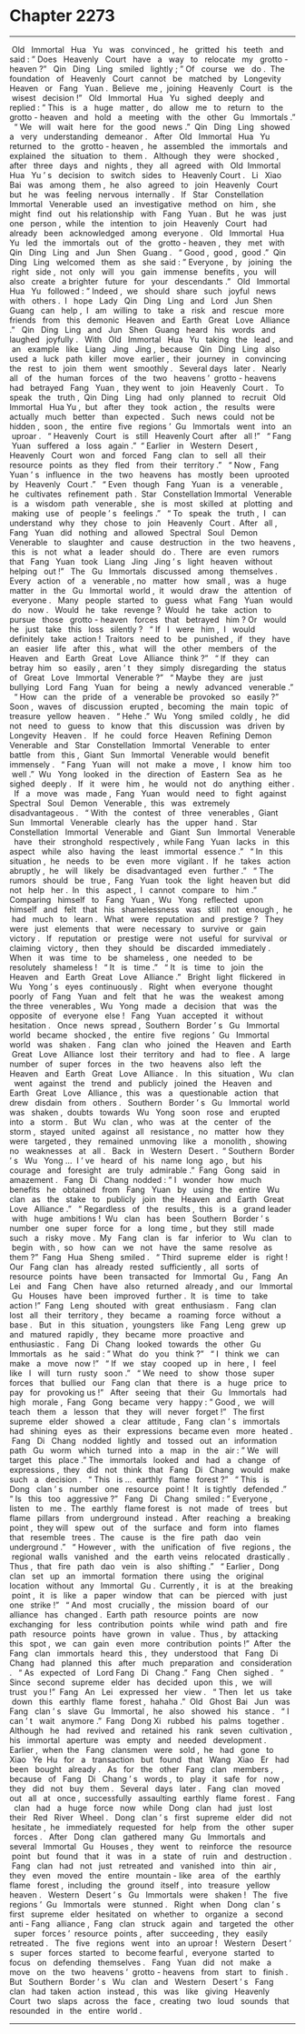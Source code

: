 
# Chapter 2273


---

‌
Old ‌ ‌ Immortal ‌ ‌ Hua ‌ ‌ Yu ‌ ‌ was ‌ ‌ convinced ,‌ ‌ he ‌ ‌ gritted ‌ ‌ his ‌ ‌ teeth ‌ ‌ and ‌ ‌ said :‌ ‌” Does ‌ ‌ Heavenly ‌ ‌ Court ‌ ‌ have ‌ ‌
a ‌ ‌ way ‌ ‌ to ‌ ‌ relocate ‌ ‌ my ‌ ‌ grotto - heaven ?”‌ ‌
‌
Qin ‌ ‌ Ding ‌ ‌ Ling ‌ ‌ smiled ‌ ‌ lightly ;‌ ‌” Of ‌ ‌ course ‌ ‌ we ‌ ‌ do .‌ ‌ The ‌ ‌ foundation ‌ ‌ of ‌ ‌ Heavenly ‌ ‌ Court ‌ ‌ cannot ‌ ‌ be ‌ ‌
matched ‌ ‌ by ‌ ‌ Longevity ‌ ‌ Heaven ‌ ‌ or ‌ ‌ Fang ‌ ‌ Yuan .‌ ‌ Believe ‌ ‌ me ,‌ ‌ joining ‌ ‌ Heavenly ‌ ‌ Court ‌ ‌ is ‌ ‌ the ‌ ‌ wisest ‌ ‌
decision !”‌ ‌
‌
Old ‌ ‌ Immortal ‌ ‌ Hua ‌ ‌ Yu ‌ ‌ sighed ‌ ‌ deeply ‌ ‌ and ‌ ‌ replied :‌ ‌” This ‌ ‌ is ‌ ‌ a ‌ ‌ huge ‌ ‌ matter ,‌ ‌ do ‌ ‌ allow ‌ ‌ me ‌ ‌ to ‌ ‌ return ‌ ‌ to ‌ ‌
the ‌ ‌ grotto - heaven ‌ ‌ and ‌ ‌ hold ‌ ‌ a ‌ ‌ meeting ‌ ‌ with ‌ ‌ the ‌ ‌ other ‌ ‌ Gu ‌ ‌ Immortals .”‌ ‌
‌
“ We ‌ ‌ will ‌ ‌ wait ‌ ‌ here ‌ ‌ for ‌ ‌ the ‌ ‌ good ‌ ‌ news .”‌ ‌ Qin ‌ ‌ Ding ‌ ‌ Ling ‌ ‌ showed ‌ ‌ a ‌ ‌ very ‌ ‌ understanding ‌ ‌ demeanor .‌ ‌
‌
After ‌ ‌ Old ‌ ‌ Immortal ‌ ‌ Hua ‌ ‌ Yu ‌ ‌ returned ‌ ‌ to ‌ ‌ the ‌ ‌ grotto - heaven ,‌ ‌ he ‌ ‌ assembled ‌ ‌ the ‌ ‌ immortals ‌ ‌ and ‌ ‌
explained ‌ ‌ the ‌ ‌ situation ‌ ‌ to ‌ ‌ them .‌ ‌
‌
Although ‌ ‌ they ‌ ‌ were ‌ ‌ shocked ,‌ ‌ after ‌ ‌ three ‌ ‌ days ‌ ‌ and ‌ ‌ nights ,‌ ‌ they ‌ ‌ all ‌ ‌ agreed ‌ ‌ with ‌ ‌ Old ‌ ‌ Immortal ‌ ‌ Hua ‌ ‌
Yu ’ s ‌ ‌ decision ‌ ‌ to ‌ ‌ switch ‌ ‌ sides ‌ ‌ to ‌ ‌ Heavenly ‌ ‌ Court .‌ ‌
‌
Li ‌ ‌ Xiao ‌ ‌ Bai ‌ ‌ was ‌ ‌ among ‌ ‌ them ,‌ ‌ he ‌ ‌ also ‌ ‌ agreed ‌ ‌ to ‌ ‌ join ‌ ‌ Heavenly ‌ ‌ Court ‌ ‌ but ‌ ‌ he ‌ ‌ was ‌ ‌ feeling ‌ ‌ nervous ‌ ‌
internally .‌ ‌
‌
If ‌ ‌ Star ‌ ‌ Constellation ‌ ‌ Immortal ‌ ‌ Venerable ‌ ‌ used ‌ ‌ an ‌ ‌ investigative ‌ ‌ method ‌ ‌ on ‌ ‌ him ,‌ ‌ she ‌ ‌ might ‌ ‌ find ‌ ‌
out ‌ ‌ his ‌ ‌ relationship ‌ ‌ with ‌ ‌ Fang ‌ ‌ Yuan .‌ ‌ But ‌ ‌ he ‌ ‌ was ‌ ‌ just ‌ ‌ one ‌ ‌ person ,‌ ‌ while ‌ ‌ the ‌ ‌ intention ‌ ‌ to ‌ ‌ join ‌ ‌
Heavenly ‌ ‌ Court ‌ ‌ had ‌ ‌ already ‌ ‌ been ‌ ‌ acknowledged ‌ ‌ among ‌ ‌ everyone .‌ ‌
‌
Old ‌ ‌ Immortal ‌ ‌ Hua ‌ ‌ Yu ‌ ‌ led ‌ ‌ the ‌ ‌ immortals ‌ ‌ out ‌ ‌ of ‌ ‌ the ‌ ‌ grotto - heaven ,‌ ‌ they ‌ ‌ met ‌ ‌ with ‌ ‌ Qin ‌ ‌ Ding ‌ ‌ Ling ‌ ‌
and ‌ ‌ Jun ‌ ‌ Shen ‌ ‌ Guang .‌ ‌
‌
“ Good ,‌ ‌ good ,‌ ‌ good .”‌ ‌ Qin ‌ ‌ Ding ‌ ‌ Ling ‌ ‌ welcomed ‌ ‌ them ‌ ‌ as ‌ ‌ she ‌ ‌ said :‌ ‌” Everyone ,‌ ‌ by ‌ ‌ joining ‌ ‌ the ‌ ‌ right ‌ ‌
side ,‌ ‌ not ‌ ‌ only ‌ ‌ will ‌ ‌ you ‌ ‌ gain ‌ ‌ immense ‌ ‌ benefits ,‌ ‌ you ‌ ‌ will ‌ ‌ also ‌ ‌ create ‌ ‌ a ‌ ‌ brighter ‌ ‌ future ‌ ‌ for ‌ ‌ your ‌ ‌
descendants .”‌ ‌
‌
Old ‌ ‌ Immortal ‌ ‌ Hua ‌ ‌ Yu ‌ ‌ followed :‌ ‌” Indeed ,‌ ‌ we ‌ ‌ should ‌ ‌ share ‌ ‌ such ‌ ‌ joyful ‌ ‌ news ‌ ‌ with ‌ ‌ others .‌ ‌ I ‌ ‌ hope ‌ ‌
Lady ‌ ‌ Qin ‌ ‌ Ding ‌ ‌ Ling ‌ ‌ and ‌ ‌ Lord ‌ ‌ Jun ‌ ‌ Shen ‌ ‌ Guang ‌ ‌ can ‌ ‌ help ,‌ ‌ I ‌ ‌ am ‌ ‌ willing ‌ ‌ to ‌ ‌ take ‌ ‌ a ‌ ‌ risk ‌ ‌ and ‌ ‌ rescue ‌ ‌
more ‌ ‌ friends ‌ ‌ from ‌ ‌ this ‌ ‌ demonic ‌ ‌ Heaven ‌ ‌ and ‌ ‌ Earth ‌ ‌ Great ‌ ‌ Love ‌ ‌ Alliance .”‌ ‌
‌
Qin ‌ ‌ Ding ‌ ‌ Ling ‌ ‌ and ‌ ‌ Jun ‌ ‌ Shen ‌ ‌ Guang ‌ ‌ heard ‌ ‌ his ‌ ‌ words ‌ ‌ and ‌ ‌ laughed ‌ ‌ joyfully .‌ ‌
‌
With ‌ ‌ Old ‌ ‌ Immortal ‌ ‌ Hua ‌ ‌ Yu ‌ ‌ taking ‌ ‌ the ‌ ‌ lead ,‌ ‌ and ‌ ‌ an ‌ ‌ example ‌ ‌ like ‌ ‌ Liang ‌ ‌ Jing ‌ ‌ Jing ,‌ ‌ because ‌ ‌ Qin ‌ ‌
Ding ‌ ‌ Ling ‌ ‌ also ‌ ‌ used ‌ ‌ a ‌ ‌ luck ‌ ‌ path ‌ ‌ killer ‌ ‌ move ‌ ‌ earlier ,‌ ‌ their ‌ ‌ journey ‌ ‌ in ‌ ‌ convincing ‌ ‌ the ‌ ‌ rest ‌ ‌ to ‌ ‌ join ‌ ‌
them ‌ ‌ went ‌ ‌ smoothly .‌ ‌
‌
Several ‌ ‌ days ‌ ‌ later .‌ ‌
‌
Nearly ‌ ‌ all ‌ ‌ of ‌ ‌ the ‌ ‌ human ‌ ‌ forces ‌ ‌ of ‌ ‌ the ‌ ‌ two ‌ ‌ heavens ’‌ ‌ grotto - heavens ‌ ‌ had ‌ ‌ betrayed ‌ ‌ Fang ‌ ‌ Yuan ,‌ ‌
they ‌ ‌ went ‌ ‌ to ‌ ‌ join ‌ ‌ Heavenly ‌ ‌ Court .‌ ‌
‌
To ‌ ‌ speak ‌ ‌ the ‌ ‌ truth ,‌ ‌ Qin ‌ ‌ Ding ‌ ‌ Ling ‌ ‌ had ‌ ‌ only ‌ ‌ planned ‌ ‌ to ‌ ‌ recruit ‌ ‌ Old ‌ ‌ Immortal ‌ ‌ Hua ‌ ‌ Yu ,‌ ‌ but ‌ ‌ after ‌ ‌
they ‌ ‌ took ‌ ‌ action ,‌ ‌ the ‌ ‌ results ‌ ‌ were ‌ ‌ actually ‌ ‌ much ‌ ‌ better ‌ ‌ than ‌ ‌ expected .‌ ‌
‌
Such ‌ ‌ news ‌ ‌ could ‌ ‌ not ‌ ‌ be ‌ ‌ hidden ,‌ ‌ soon ,‌ ‌ the ‌ ‌ entire ‌ ‌ five ‌ ‌ regions ’‌ ‌ Gu ‌ ‌ Immortals ‌ ‌ went ‌ ‌ into ‌ ‌ an ‌ ‌ uproar .‌ ‌
‌
“ Heavenly ‌ ‌ Court ‌ ‌ is ‌ ‌ still ‌ ‌ Heavenly ‌ ‌ Court ‌ ‌ after ‌ ‌ all !”‌ ‌
‌
“ Fang ‌ ‌ Yuan ‌ ‌ suffered ‌ ‌ a ‌ ‌ loss ‌ ‌ again .”‌ ‌
‌
“ Earlier ‌ ‌ in ‌ ‌ Western ‌ ‌ Desert ,‌ ‌ Heavenly ‌ ‌ Court ‌ ‌ won ‌ ‌ and ‌ ‌ forced ‌ ‌ Fang ‌ ‌ clan ‌ ‌ to ‌ ‌ sell ‌ ‌ all ‌ ‌ their ‌ ‌ resource ‌ ‌
points ‌ ‌ as ‌ ‌ they ‌ ‌ fled ‌ ‌ from ‌ ‌ their ‌ ‌ territory .”‌ ‌
‌
“ Now ,‌ ‌ Fang ‌ ‌ Yuan ’ s ‌ ‌ influence ‌ ‌ in ‌ ‌ the ‌ ‌ two ‌ ‌ heavens ‌ ‌ has ‌ ‌ mostly ‌ ‌ been ‌ ‌ uprooted ‌ ‌ by ‌ ‌ Heavenly ‌ ‌ Court .”‌ ‌
‌
“ Even ‌ ‌ though ‌ ‌ Fang ‌ ‌ Yuan ‌ ‌ is ‌ ‌ a ‌ ‌ venerable ,‌ ‌ he ‌ ‌ cultivates ‌ ‌ refinement ‌ ‌ path .‌ ‌ Star ‌ ‌ Constellation ‌ ‌
Immortal ‌ ‌ Venerable ‌ ‌ is ‌ ‌ a ‌ ‌ wisdom ‌ ‌ path ‌ ‌ venerable ,‌ ‌ she ‌ ‌ is ‌ ‌ most ‌ ‌ skilled ‌ ‌ at ‌ ‌ plotting ‌ ‌ and ‌ ‌ making ‌ ‌ use ‌ ‌
of ‌ ‌ people ’ s ‌ ‌ feelings .”‌ ‌
‌
“ To ‌ ‌ speak ‌ ‌ the ‌ ‌ truth ,‌ ‌ I ‌ ‌ can ‌ ‌ understand ‌ ‌ why ‌ ‌ they ‌ ‌ chose ‌ ‌ to ‌ ‌ join ‌ ‌ Heavenly ‌ ‌ Court .‌ ‌ After ‌ ‌ all ,‌ ‌ Fang ‌ ‌
Yuan ‌ ‌ did ‌ ‌ nothing ‌ ‌ and ‌ ‌ allowed ‌ ‌ Spectral ‌ ‌ Soul ‌ ‌ Demon ‌ ‌ Venerable ‌ ‌ to ‌ ‌ slaughter ‌ ‌ and ‌ ‌ cause ‌ ‌
destruction ‌ ‌ in ‌ ‌ the ‌ ‌ two ‌ ‌ heavens ,‌ ‌ this ‌ ‌ is ‌ ‌ not ‌ ‌ what ‌ ‌ a ‌ ‌ leader ‌ ‌ should ‌ ‌ do .‌ ‌ There ‌ ‌ are ‌ ‌ even ‌ ‌ rumors ‌ ‌ that ‌ ‌
Fang ‌ ‌ Yuan ‌ ‌ took ‌ ‌ Liang ‌ ‌ Jing ‌ ‌ Jing ’ s ‌ ‌ light ‌ ‌ heaven ‌ ‌ without ‌ ‌ helping ‌ ‌ out !”‌ ‌
‌
The ‌ ‌ Gu ‌ ‌ Immortals ‌ ‌ discussed ‌ ‌ among ‌ ‌ themselves .‌ ‌
‌
Every ‌ ‌ action ‌ ‌ of ‌ ‌ a ‌ ‌ venerable ,‌ ‌ no ‌ ‌ matter ‌ ‌ how ‌ ‌ small ,‌ ‌ was ‌ ‌ a ‌ ‌ huge ‌ ‌ matter ‌ ‌ in ‌ ‌ the ‌ ‌ Gu ‌ ‌ Immortal ‌ ‌ world ,‌ ‌
it ‌ ‌ would ‌ ‌ draw ‌ ‌ the ‌ ‌ attention ‌ ‌ of ‌ ‌ everyone .‌ ‌
‌
Many ‌ ‌ people ‌ ‌ started ‌ ‌ to ‌ ‌ guess ‌ ‌ what ‌ ‌ Fang ‌ ‌ Yuan ‌ ‌ would ‌ ‌ do ‌ ‌ now .‌ ‌
‌
Would ‌ ‌ he ‌ ‌ take ‌ ‌ revenge ?‌ ‌ Would ‌ ‌ he ‌ ‌ take ‌ ‌ action ‌ ‌ to ‌ ‌ pursue ‌ ‌ those ‌ ‌ grotto - heaven ‌ ‌ forces ‌ ‌ that ‌ ‌
betrayed ‌ ‌ him ?‌ ‌
‌
Or ‌ ‌ would ‌ ‌ he ‌ ‌ just ‌ ‌ take ‌ ‌ this ‌ ‌ loss ‌ ‌ silently ?‌ ‌
‌
“ If ‌ ‌ I ‌ ‌ were ‌ ‌ him ,‌ ‌ I ‌ ‌ would ‌ ‌ definitely ‌ ‌ take ‌ ‌ action !‌ ‌ Traitors ‌ ‌ need ‌ ‌ to ‌ ‌ be ‌ ‌ punished ,‌ ‌ if ‌ ‌ they ‌ ‌ have ‌ ‌ an ‌ ‌ easier ‌ ‌
life ‌ ‌ after ‌ ‌ this ,‌ ‌ what ‌ ‌ will ‌ ‌ the ‌ ‌ other ‌ ‌ members ‌ ‌ of ‌ ‌ the ‌ ‌ Heaven ‌ ‌ and ‌ ‌ Earth ‌ ‌ Great ‌ ‌ Love ‌ ‌ Alliance ‌ ‌ think ?”‌ ‌
‌
“ If ‌ ‌ they ‌ ‌ can ‌ ‌ betray ‌ ‌ him ‌ ‌ so ‌ ‌ easily ,‌ ‌ aren ’ t ‌ ‌ they ‌ ‌ simply ‌ ‌ disregarding ‌ ‌ the ‌ ‌ status ‌ ‌ of ‌ ‌ Great ‌ ‌ Love ‌ ‌
Immortal ‌ ‌ Venerable ?”‌ ‌
‌
“ Maybe ‌ ‌ they ‌ ‌ are ‌ ‌ just ‌ ‌ bullying ‌ ‌ Lord ‌ ‌ Fang ‌ ‌ Yuan ‌ ‌ for ‌ ‌ being ‌ ‌ a ‌ ‌ newly ‌ ‌ advanced ‌ ‌ venerable .”‌ ‌
‌
“ How ‌ ‌ can ‌ ‌ the ‌ ‌ pride ‌ ‌ of ‌ ‌ a ‌ ‌ venerable ‌ ‌ be ‌ ‌ provoked ‌ ‌ so ‌ ‌ easily ?”‌ ‌
‌
Soon ,‌ ‌ waves ‌ ‌ of ‌ ‌ discussion ‌ ‌ erupted ,‌ ‌ becoming ‌ ‌ the ‌ ‌ main ‌ ‌ topic ‌ ‌ of ‌ ‌ treasure ‌ ‌ yellow ‌ ‌ heaven .‌ ‌
‌
“ Hehe .”‌ ‌ Wu ‌ ‌ Yong ‌ ‌ smiled ‌ ‌ coldly ,‌ ‌ he ‌ ‌ did ‌ ‌ not ‌ ‌ need ‌ ‌ to ‌ ‌ guess ‌ ‌ to ‌ ‌ know ‌ ‌ that ‌ ‌ this ‌ ‌ discussion ‌ ‌ was ‌ ‌
driven ‌ ‌ by ‌ ‌ Longevity ‌ ‌ Heaven .‌ ‌
‌
If ‌ ‌ he ‌ ‌ could ‌ ‌ force ‌ ‌ Heaven ‌ ‌ Refining ‌ ‌ Demon ‌ ‌ Venerable ‌ ‌ and ‌ ‌ Star ‌ ‌ Constellation ‌ ‌ Immortal ‌ ‌ Venerable ‌ ‌
to ‌ ‌ enter ‌ ‌ battle ‌ ‌ from ‌ ‌ this ,‌ ‌ Giant ‌ ‌ Sun ‌ ‌ Immortal ‌ ‌ Venerable ‌ ‌ would ‌ ‌ benefit ‌ ‌ immensely .‌ ‌
‌
“ Fang ‌ ‌ Yuan ‌ ‌ will ‌ ‌ not ‌ ‌ make ‌ ‌ a ‌ ‌ move ,‌ ‌ I ‌ ‌ know ‌ ‌ him ‌ ‌ too ‌ ‌ well .”‌ ‌ Wu ‌ ‌ Yong ‌ ‌ looked ‌ ‌ in ‌ ‌ the ‌ ‌ direction ‌ ‌ of ‌ ‌
Eastern ‌ ‌ Sea ‌ ‌ as ‌ ‌ he ‌ ‌ sighed ‌ ‌ deeply .‌ ‌
‌
If ‌ ‌ it ‌ ‌ were ‌ ‌ him ,‌ ‌ he ‌ ‌ would ‌ ‌ not ‌ ‌ do ‌ ‌ anything ‌ ‌ either .‌ ‌
‌
If ‌ ‌ a ‌ ‌ move ‌ ‌ was ‌ ‌ made ,‌ ‌ Fang ‌ ‌ Yuan ‌ ‌ would ‌ ‌ need ‌ ‌ to ‌ ‌ fight ‌ ‌ against ‌ ‌ Spectral ‌ ‌ Soul ‌ ‌ Demon ‌ ‌ Venerable ,‌ ‌
this ‌ ‌ was ‌ ‌ extremely ‌ ‌ disadvantageous .‌ ‌
‌
“ With ‌ ‌ the ‌ ‌ contest ‌ ‌ of ‌ ‌ three ‌ ‌ venerables ,‌ ‌ Giant ‌ ‌ Sun ‌ ‌ Immortal ‌ ‌ Venerable ‌ ‌ clearly ‌ ‌ has ‌ ‌ the ‌ ‌ upper ‌ ‌
hand .‌ ‌ Star ‌ ‌ Constellation ‌ ‌ Immortal ‌ ‌ Venerable ‌ ‌ and ‌ ‌ Giant ‌ ‌ Sun ‌ ‌ Immortal ‌ ‌ Venerable ‌ ‌ have ‌ ‌ their ‌ ‌
stronghold ‌ ‌ respectively ,‌ ‌ while ‌ ‌ Fang ‌ ‌ Yuan ‌ ‌ lacks ‌ ‌ in ‌ ‌ this ‌ ‌ aspect ‌ ‌ while ‌ ‌ also ‌ ‌ having ‌ ‌ the ‌ ‌ least ‌ ‌
immortal ‌ ‌ essence .”‌ ‌
‌
“ In ‌ ‌ this ‌ ‌ situation ,‌ ‌ he ‌ ‌ needs ‌ ‌ to ‌ ‌ be ‌ ‌ even ‌ ‌ more ‌ ‌ vigilant .‌ ‌ If ‌ ‌ he ‌ ‌ takes ‌ ‌ action ‌ ‌ abruptly ,‌ ‌ he ‌ ‌ will ‌ ‌ likely ‌ ‌ be ‌ ‌
disadvantaged ‌ ‌ even ‌ ‌ further .”‌ ‌
‌
“ The ‌ ‌ rumors ‌ ‌ should ‌ ‌ be ‌ ‌ true ,‌ ‌ Fang ‌ ‌ Yuan ‌ ‌ took ‌ ‌ the ‌ ‌ light ‌ ‌ heaven ‌ ‌ but ‌ ‌ did ‌ ‌ not ‌ ‌ help ‌ ‌ her .‌ ‌ In ‌ ‌ this ‌ ‌ aspect ,‌ ‌
I ‌ ‌ cannot ‌ ‌ compare ‌ ‌ to ‌ ‌ him .”‌ ‌
‌
Comparing ‌ ‌ himself ‌ ‌ to ‌ ‌ Fang ‌ ‌ Yuan ,‌ ‌ Wu ‌ ‌ Yong ‌ ‌ reflected ‌ ‌ upon ‌ ‌ himself ‌ ‌ and ‌ ‌ felt ‌ ‌ that ‌ ‌ his ‌ ‌
shamelessness ‌ ‌ was ‌ ‌ still ‌ ‌ not ‌ ‌ enough ,‌ ‌ he ‌ ‌ had ‌ ‌ much ‌ ‌ to ‌ ‌ learn .‌ ‌
‌
What ‌ ‌ were ‌ ‌ reputation ‌ ‌ and ‌ ‌ prestige ?‌ ‌
‌
They ‌ ‌ were ‌ ‌ just ‌ ‌ elements ‌ ‌ that ‌ ‌ were ‌ ‌ necessary ‌ ‌ to ‌ ‌ survive ‌ ‌ or ‌ ‌ gain ‌ ‌ victory .‌ ‌
‌
If ‌ ‌ reputation ‌ ‌ or ‌ ‌ prestige ‌ ‌ were ‌ ‌ not ‌ ‌ useful ‌ ‌ for ‌ ‌ survival ‌ ‌ or ‌ ‌ claiming ‌ ‌ victory ,‌ ‌ then ‌ ‌ they ‌ ‌ should ‌ ‌ be ‌ ‌
discarded ‌ ‌ immediately .‌ ‌
‌
When ‌ ‌ it ‌ ‌ was ‌ ‌ time ‌ ‌ to ‌ ‌ be ‌ ‌ shameless ,‌ ‌ one ‌ ‌ needed ‌ ‌ to ‌ ‌ be ‌ ‌ resolutely ‌ ‌ shameless !‌ ‌
‌
“ It ‌ ‌ is ‌ ‌ time .”‌ ‌
‌
“ It ‌ ‌ is ‌ ‌ time ‌ ‌ to ‌ ‌ join ‌ ‌ the ‌ ‌ Heaven ‌ ‌ and ‌ ‌ Earth ‌ ‌ Great ‌ ‌ Love ‌ ‌ Alliance .”‌ ‌
‌
Bright ‌ ‌ light ‌ ‌ flickered ‌ ‌ in ‌ ‌ Wu ‌ ‌ Yong ’ s ‌ ‌ eyes ‌ ‌ continuously .‌ ‌
‌
Right ‌ ‌ when ‌ ‌ everyone ‌ ‌ thought ‌ ‌ poorly ‌ ‌ of ‌ ‌ Fang ‌ ‌ Yuan ‌ ‌ and ‌ ‌ felt ‌ ‌ that ‌ ‌ he ‌ ‌ was ‌ ‌ the ‌ ‌ weakest ‌ ‌ among ‌ ‌ the ‌ ‌
three ‌ ‌ venerables ,‌ ‌ Wu ‌ ‌ Yong ‌ ‌ made ‌ ‌ a ‌ ‌ decision ‌ ‌ that ‌ ‌ was ‌ ‌ the ‌ ‌ opposite ‌ ‌ of ‌ ‌ everyone ‌ ‌ else !‌ ‌
‌
Fang ‌ ‌ Yuan ‌ ‌ accepted ‌ ‌ it ‌ ‌ without ‌ ‌ hesitation .‌ ‌
‌
Once ‌ ‌ news ‌ ‌ spread ,‌ ‌ Southern ‌ ‌ Border ’ s ‌ ‌ Gu ‌ ‌ Immortal ‌ ‌ world ‌ ‌ became ‌ ‌ shocked ,‌ ‌ the ‌ ‌ entire ‌ ‌ five ‌ ‌
regions ’‌ ‌ Gu ‌ ‌ Immortal ‌ ‌ world ‌ ‌ was ‌ ‌ shaken .‌ ‌
‌
Fang ‌ ‌ clan ‌ ‌ who ‌ ‌ joined ‌ ‌ the ‌ ‌ Heaven ‌ ‌ and ‌ ‌ Earth ‌ ‌ Great ‌ ‌ Love ‌ ‌ Alliance ‌ ‌ lost ‌ ‌ their ‌ ‌ territory ‌ ‌ and ‌ ‌ had ‌ ‌ to ‌ ‌
flee .‌ ‌ A ‌ ‌ large ‌ ‌ number ‌ ‌ of ‌ ‌ super ‌ ‌ forces ‌ ‌ in ‌ ‌ the ‌ ‌ two ‌ ‌ heavens ‌ ‌ also ‌ ‌ left ‌ ‌ the ‌ ‌ Heaven ‌ ‌ and ‌ ‌ Earth ‌ ‌ Great ‌ ‌
Love ‌ ‌ Alliance .‌ ‌
‌
In ‌ ‌ this ‌ ‌ situation ,‌ ‌ Wu ‌ ‌ clan ‌ ‌ went ‌ ‌ against ‌ ‌ the ‌ ‌ trend ‌ ‌ and ‌ ‌ publicly ‌ ‌ joined ‌ ‌ the ‌ ‌ Heaven ‌ ‌ and ‌ ‌ Earth ‌ ‌ Great ‌ ‌
Love ‌ ‌ Alliance ,‌ ‌ this ‌ ‌ was ‌ ‌ a ‌ ‌ questionable ‌ ‌ action ‌ ‌ that ‌ ‌ drew ‌ ‌ disdain ‌ ‌ from ‌ ‌ others .‌ ‌
‌
Southern ‌ ‌ Border ’ s ‌ ‌ Gu ‌ ‌ Immortal ‌ ‌ world ‌ ‌ was ‌ ‌ shaken ,‌ ‌ doubts ‌ ‌ towards ‌ ‌ Wu ‌ ‌ Yong ‌ ‌ soon ‌ ‌ rose ‌ ‌ and ‌ ‌
erupted ‌ ‌ into ‌ ‌ a ‌ ‌ storm .‌ ‌
‌
But ‌ ‌ Wu ‌ ‌ clan ,‌ ‌ who ‌ ‌ was ‌ ‌ at ‌ ‌ the ‌ ‌ center ‌ ‌ of ‌ ‌ the ‌ ‌ storm ,‌ ‌ stayed ‌ ‌ united ‌ ‌ against ‌ ‌ all ‌ ‌ resistance ,‌ ‌ no ‌ ‌ matter ‌ ‌
how ‌ ‌ they ‌ ‌ were ‌ ‌ targeted ,‌ ‌ they ‌ ‌ remained ‌ ‌ unmoving ‌ ‌ like ‌ ‌ a ‌ ‌ monolith ,‌ ‌ showing ‌ ‌ no ‌ ‌ weaknesses ‌ ‌ at ‌ ‌
all .‌ ‌
‌
Back ‌ ‌ in ‌ ‌ Western ‌ ‌ Desert .‌ ‌
‌
“ Southern ‌ ‌ Border ’ s ‌ ‌ Wu ‌ ‌ Yong …‌ ‌ I ’ ve ‌ ‌ heard ‌ ‌ of ‌ ‌ his ‌ ‌ name ‌ ‌ long ‌ ‌ ago ,‌ ‌ but ‌ ‌ his ‌ ‌ courage ‌ ‌ and ‌ ‌ foresight ‌ ‌
are ‌ ‌ truly ‌ ‌ admirable .”‌ ‌ Fang ‌ ‌ Gong ‌ ‌ said ‌ ‌ in ‌ ‌ amazement .‌ ‌
‌
Fang ‌ ‌ Di ‌ ‌ Chang ‌ ‌ nodded :‌ ‌” I ‌ ‌ wonder ‌ ‌ how ‌ ‌ much ‌ ‌ benefits ‌ ‌ he ‌ ‌ obtained ‌ ‌ from ‌ ‌ Fang ‌ ‌ Yuan ‌ ‌ by ‌ ‌ using ‌ ‌ the ‌ ‌
entire ‌ ‌ Wu ‌ ‌ clan ‌ ‌ as ‌ ‌ the ‌ ‌ stake ‌ ‌ to ‌ ‌ publicly ‌ ‌ join ‌ ‌ the ‌ ‌ Heaven ‌ ‌ and ‌ ‌ Earth ‌ ‌ Great ‌ ‌ Love ‌ ‌ Alliance .”‌ ‌
‌
“ Regardless ‌ ‌ of ‌ ‌ the ‌ ‌ results ,‌ ‌ this ‌ ‌ is ‌ ‌ a ‌ ‌ grand ‌ ‌ leader ‌ ‌ with ‌ ‌ huge ‌ ‌ ambitions !‌ ‌ Wu ‌ ‌ clan ‌ ‌ has ‌ ‌ been ‌ ‌
Southern ‌ ‌ Border ’ s ‌ ‌ number ‌ ‌ one ‌ ‌ super ‌ ‌ force ‌ ‌ for ‌ ‌ a ‌ ‌ long ‌ ‌ time ,‌ ‌ but ‌ ‌ they ‌ ‌ still ‌ ‌ made ‌ ‌ such ‌ ‌ a ‌ ‌ risky ‌ ‌
move .‌ ‌ My ‌ ‌ Fang ‌ ‌ clan ‌ ‌ is ‌ ‌ far ‌ ‌ inferior ‌ ‌ to ‌ ‌ Wu ‌ ‌ clan ‌ ‌ to ‌ ‌ begin ‌ ‌ with ,‌ ‌ so ‌ ‌ how ‌ ‌ can ‌ ‌ we ‌ ‌ not ‌ ‌ have ‌ ‌ the ‌ ‌ same ‌ ‌
resolve ‌ ‌ as ‌ ‌ them ?”‌ ‌ Fang ‌ ‌ Hua ‌ ‌ Sheng ‌ ‌ smiled .‌ ‌
‌
“ Third ‌ ‌ supreme ‌ ‌ elder ‌ ‌ is ‌ ‌ right !‌ ‌ Our ‌ ‌ Fang ‌ ‌ clan ‌ ‌ has ‌ ‌ already ‌ ‌ rested ‌ ‌ sufficiently ,‌ ‌ all ‌ ‌ sorts ‌ ‌ of ‌ ‌ resource ‌ ‌
points ‌ ‌ have ‌ ‌ been ‌ ‌ transacted ‌ ‌ for ‌ ‌ Immortal ‌ ‌ Gu ,‌ ‌ Fang ‌ ‌ An ‌ ‌ Lei ‌ ‌ and ‌ ‌ Fang ‌ ‌ Chen ‌ ‌ have ‌ ‌ also ‌ ‌ returned ‌ ‌
already ,‌ ‌ and ‌ ‌ our ‌ ‌ Immortal ‌ ‌ Gu ‌ ‌ Houses ‌ ‌ have ‌ ‌ been ‌ ‌ improved ‌ ‌ further .‌ ‌ It ‌ ‌ is ‌ ‌ time ‌ ‌ to ‌ ‌ take ‌ ‌ action !”‌ ‌
Fang ‌ ‌ Leng ‌ ‌ shouted ‌ ‌ with ‌ ‌ great ‌ ‌ enthusiasm .‌ ‌
‌
Fang ‌ ‌ clan ‌ ‌ lost ‌ ‌ all ‌ ‌ their ‌ ‌ territory ,‌ ‌ they ‌ ‌ became ‌ ‌ a ‌ ‌ roaming ‌ ‌ force ‌ ‌ without ‌ ‌ a ‌ ‌ base .‌ ‌
‌
But ‌ ‌ in ‌ ‌ this ‌ ‌ situation ,‌ ‌ youngsters ‌ ‌ like ‌ ‌ Fang ‌ ‌ Leng ‌ ‌ grew ‌ ‌ up ‌ ‌ and ‌ ‌ matured ‌ ‌ rapidly ,‌ ‌ they ‌ ‌ became ‌ ‌ more ‌ ‌
proactive ‌ ‌ and ‌ ‌ enthusiastic .‌ ‌
‌
Fang ‌ ‌ Di ‌ ‌ Chang ‌ ‌ looked ‌ ‌ towards ‌ ‌ the ‌ ‌ other ‌ ‌ Gu ‌ ‌ Immortals ‌ ‌ as ‌ ‌ he ‌ ‌ said :‌ ‌” What ‌ ‌ do ‌ ‌ you ‌ ‌ think ?”‌ ‌
‌
“ I ‌ ‌ think ‌ ‌ we ‌ ‌ can ‌ ‌ make ‌ ‌ a ‌ ‌ move ‌ ‌ now !”‌ ‌
‌
“ If ‌ ‌ we ‌ ‌ stay ‌ ‌ cooped ‌ ‌ up ‌ ‌ in ‌ ‌ here ,‌ ‌ I ‌ ‌ feel ‌ ‌ like ‌ ‌ I ‌ ‌ will ‌ ‌ turn ‌ ‌ rusty ‌ ‌ soon .”‌ ‌
‌
“ We ‌ ‌ need ‌ ‌ to ‌ ‌ show ‌ ‌ those ‌ ‌ super ‌ ‌ forces ‌ ‌ that ‌ ‌ bullied ‌ ‌ our ‌ ‌ Fang ‌ ‌ clan ‌ ‌ that ‌ ‌ there ‌ ‌ is ‌ ‌ a ‌ ‌ huge ‌ ‌ price ‌ ‌ to ‌ ‌ pay ‌ ‌
for ‌ ‌ provoking ‌ ‌ us !”‌ ‌
‌
After ‌ ‌ seeing ‌ ‌ that ‌ ‌ their ‌ ‌ Gu ‌ ‌ Immortals ‌ ‌ had ‌ ‌ high ‌ ‌ morale ,‌ ‌ Fang ‌ ‌ Gong ‌ ‌ became ‌ ‌ very ‌ ‌ happy :‌ ‌” Good ,‌ ‌
we ‌ ‌ will ‌ ‌ teach ‌ ‌ them ‌ ‌ a ‌ ‌ lesson ‌ ‌ that ‌ ‌ they ‌ ‌ will ‌ ‌ never ‌ ‌ forget !”‌ ‌
‌
The ‌ ‌ first ‌ ‌ supreme ‌ ‌ elder ‌ ‌ showed ‌ ‌ a ‌ ‌ clear ‌ ‌ attitude ,‌ ‌ Fang ‌ ‌ clan ’ s ‌ ‌ immortals ‌ ‌ had ‌ ‌ shining ‌ ‌ eyes ‌ ‌ as ‌ ‌ their ‌ ‌
expressions ‌ ‌ became ‌ ‌ even ‌ ‌ more ‌ ‌ heated .‌ ‌
‌
Fang ‌ ‌ Di ‌ ‌ Chang ‌ ‌ nodded ‌ ‌ lightly ‌ ‌ and ‌ ‌ tossed ‌ ‌ out ‌ ‌ an ‌ ‌ information ‌ ‌ path ‌ ‌ Gu ‌ ‌ worm ‌ ‌ which ‌ ‌ turned ‌ ‌ into ‌ ‌ a ‌ ‌
map ‌ ‌ in ‌ ‌ the ‌ ‌ air :‌ ‌” We ‌ ‌ will ‌ ‌ target ‌ ‌ this ‌ ‌ place .”‌ ‌
‌
The ‌ ‌ immortals ‌ ‌ looked ‌ ‌ and ‌ ‌ had ‌ ‌ a ‌ ‌ change ‌ ‌ of ‌ ‌ expressions ,‌ ‌ they ‌ ‌ did ‌ ‌ not ‌ ‌ think ‌ ‌ that ‌ ‌ Fang ‌ ‌ Di ‌ ‌ Chang ‌ ‌
would ‌ ‌ make ‌ ‌ such ‌ ‌ a ‌ ‌ decision .‌ ‌
‌
“ This ‌ ‌ is …‌ ‌ earthly ‌ ‌ flame ‌ ‌ forest ?”‌ ‌
‌
“ This ‌ ‌ is ‌ ‌ Dong ‌ ‌ clan ’ s ‌ ‌ number ‌ ‌ one ‌ ‌ resource ‌ ‌ point !‌ ‌ It ‌ ‌ is ‌ ‌ tightly ‌ ‌ defended .”‌ ‌
‌
“ Is ‌ ‌ this ‌ ‌ too ‌ ‌ aggressive ?”‌ ‌
‌
Fang ‌ ‌ Di ‌ ‌ Chang ‌ ‌ smiled :‌ ‌” Everyone ,‌ ‌ listen ‌ ‌ to ‌ ‌ me .‌ ‌ The ‌ ‌ earthly ‌ ‌ flame ‌ ‌ forest ‌ ‌ is ‌ ‌ not ‌ ‌ made ‌ ‌ of ‌ ‌ trees ‌ ‌ but ‌ ‌
flame ‌ ‌ pillars ‌ ‌ from ‌ ‌ underground ‌ ‌ instead .‌ ‌ After ‌ ‌ reaching ‌ ‌ a ‌ ‌ breaking ‌ ‌ point ,‌ ‌ they ‌ ‌ will ‌ ‌ spew ‌ ‌ out ‌ ‌ of ‌ ‌ the ‌ ‌
surface ‌ ‌ and ‌ ‌ form ‌ ‌ into ‌ ‌ flames ‌ ‌ that ‌ ‌ resemble ‌ ‌ trees .‌ ‌ The ‌ ‌ cause ‌ ‌ is ‌ ‌ the ‌ ‌ fire ‌ ‌ path ‌ ‌ dao ‌ ‌ vein ‌ ‌
underground .”‌ ‌
‌
“ However ,‌ ‌ with ‌ ‌ the ‌ ‌ unification ‌ ‌ of ‌ ‌ five ‌ ‌ regions ,‌ ‌ the ‌ ‌ regional ‌ ‌ walls ‌ ‌ vanished ‌ ‌ and ‌ ‌ the ‌ ‌ earth ‌ ‌ veins ‌ ‌
relocated ‌ ‌ drastically .‌ ‌ Thus ,‌ ‌ that ‌ ‌ fire ‌ ‌ path ‌ ‌ dao ‌ ‌ vein ‌ ‌ is ‌ ‌ also ‌ ‌ shifting .”‌ ‌
‌
“ Earlier ,‌ ‌ Dong ‌ ‌ clan ‌ ‌ set ‌ ‌ up ‌ ‌ an ‌ ‌ immortal ‌ ‌ formation ‌ ‌ there ‌ ‌ using ‌ ‌ the ‌ ‌ original ‌ ‌ location ‌ ‌ without ‌ ‌ any ‌ ‌
Immortal ‌ ‌ Gu .‌ ‌ Currently ,‌ ‌ it ‌ ‌ is ‌ ‌ at ‌ ‌ the ‌ ‌ breaking ‌ ‌ point ,‌ ‌ it ‌ ‌ is ‌ ‌ like ‌ ‌ a ‌ ‌ paper ‌ ‌ window ‌ ‌ that ‌ ‌ can ‌ ‌ be ‌ ‌ pierced ‌ ‌
with ‌ ‌ just ‌ ‌ one ‌ ‌ strike !”‌ ‌
‌
“ And ‌ ‌ most ‌ ‌ crucially ,‌ ‌ the ‌ ‌ mission ‌ ‌ board ‌ ‌ of ‌ ‌ our ‌ ‌ alliance ‌ ‌ has ‌ ‌ changed .‌ ‌ Earth ‌ ‌ path ‌ ‌ resource ‌ ‌ points ‌ ‌
are ‌ ‌ now ‌ ‌ exchanging ‌ ‌ for ‌ ‌ less ‌ ‌ contribution ‌ ‌ points ‌ ‌ while ‌ ‌ wind ‌ ‌ path ‌ ‌ and ‌ ‌ fire ‌ ‌ path ‌ ‌ resource ‌ ‌ points ‌ ‌
have ‌ ‌ grown ‌ ‌ in ‌ ‌ value .‌ ‌ Thus ,‌ ‌ by ‌ ‌ attacking ‌ ‌ this ‌ ‌ spot ,‌ ‌ we ‌ ‌ can ‌ ‌ gain ‌ ‌ even ‌ ‌ more ‌ ‌ contribution ‌ ‌ points !”‌ ‌
‌
After ‌ ‌ the ‌ ‌ Fang ‌ ‌ clan ‌ ‌ immortals ‌ ‌ heard ‌ ‌ this ,‌ ‌ they ‌ ‌ understood ‌ ‌ that ‌ ‌ Fang ‌ ‌ Di ‌ ‌ Chang ‌ ‌ had ‌ ‌ planned ‌ ‌ this ‌ ‌
after ‌ ‌ much ‌ ‌ preparation ‌ ‌ and ‌ ‌ consideration .‌ ‌
‌
“ As ‌ ‌ expected ‌ ‌ of ‌ ‌ Lord ‌ ‌ Fang ‌ ‌ Di ‌ ‌ Chang .”‌ ‌ Fang ‌ ‌ Chen ‌ ‌ sighed .‌ ‌
‌
“ Since ‌ ‌ second ‌ ‌ supreme ‌ ‌ elder ‌ ‌ has ‌ ‌ decided ‌ ‌ upon ‌ ‌ this ,‌ ‌ we ‌ ‌ will ‌ ‌ trust ‌ ‌ you !”‌ ‌ Fang ‌ ‌ An ‌ ‌ Lei ‌ ‌ expressed ‌ ‌
her ‌ ‌ view .‌ ‌
‌
“ Then ‌ ‌ let ‌ ‌ us ‌ ‌ take ‌ ‌ down ‌ ‌ this ‌ ‌ earthly ‌ ‌ flame ‌ ‌ forest ,‌ ‌ hahaha .”‌ ‌ Old ‌ ‌ Ghost ‌ ‌ Bai ‌ ‌ Jun ‌ ‌ was ‌ ‌ Fang ‌ ‌ clan ’ s ‌ ‌
slave ‌ ‌ Gu ‌ ‌ Immortal ,‌ ‌ he ‌ ‌ also ‌ ‌ showed ‌ ‌ his ‌ ‌ stance .‌ ‌
‌
“ I ‌ ‌ can ’ t ‌ ‌ wait ‌ ‌ anymore .”‌ ‌ Fang ‌ ‌ Dong ‌ ‌ Xi ‌ ‌ rubbed ‌ ‌ his ‌ ‌ palms ‌ ‌ together .‌ ‌
‌
Although ‌ ‌ he ‌ ‌ had ‌ ‌ revived ‌ ‌ and ‌ ‌ retained ‌ ‌ his ‌ ‌ rank ‌ ‌ seven ‌ ‌ cultivation ,‌ ‌ his ‌ ‌ immortal ‌ ‌ aperture ‌ ‌ was ‌ ‌
empty ‌ ‌ and ‌ ‌ needed ‌ ‌ development .‌ ‌
‌
Earlier ,‌ ‌ when ‌ ‌ the ‌ ‌ Fang ‌ ‌ clansmen ‌ ‌ were ‌ ‌ sold ,‌ ‌ he ‌ ‌ had ‌ ‌ gone ‌ ‌ to ‌ ‌ Xiao ‌ ‌ Ye ‌ ‌ Hu ‌ ‌ for ‌ ‌ a ‌ ‌ transaction ‌ ‌ but ‌ ‌
found ‌ ‌ that ‌ ‌ Wang ‌ ‌ Xiao ‌ ‌ Er ‌ ‌ had ‌ ‌ been ‌ ‌ bought ‌ ‌ already .‌ ‌
‌
As ‌ ‌ for ‌ ‌ the ‌ ‌ other ‌ ‌ Fang ‌ ‌ clan ‌ ‌ members ,‌ ‌ because ‌ ‌ of ‌ ‌ Fang ‌ ‌ Di ‌ ‌ Chang ’ s ‌ ‌ words ,‌ ‌ to ‌ ‌ play ‌ ‌ it ‌ ‌ safe ‌ ‌ for ‌ ‌ now ,‌ ‌
they ‌ ‌ did ‌ ‌ not ‌ ‌ buy ‌ ‌ them .‌ ‌
‌
Several ‌ ‌ days ‌ ‌ later .‌ ‌
‌
Fang ‌ ‌ clan ‌ ‌ moved ‌ ‌ out ‌ ‌ all ‌ ‌ at ‌ ‌ once ,‌ ‌ successfully ‌ ‌ assaulting ‌ ‌ earthly ‌ ‌ flame ‌ ‌ forest .‌ ‌
‌
Fang ‌ ‌ clan ‌ ‌ had ‌ ‌ a ‌ ‌ huge ‌ ‌ force ‌ ‌ now ‌ ‌ while ‌ ‌ Dong ‌ ‌ clan ‌ ‌ had ‌ ‌ just ‌ ‌ lost ‌ ‌ their ‌ ‌ Red ‌ ‌ River ‌ ‌ Wheel .‌ ‌
‌
Dong ‌ ‌ clan ’ s ‌ ‌ first ‌ ‌ supreme ‌ ‌ elder ‌ ‌ did ‌ ‌ not ‌ ‌ hesitate ,‌ ‌ he ‌ ‌ immediately ‌ ‌ requested ‌ ‌ for ‌ ‌ help ‌ ‌ from ‌ ‌ the ‌ ‌
other ‌ ‌ super ‌ ‌ forces .‌ ‌
‌
After ‌ ‌ Dong ‌ ‌ clan ‌ ‌ gathered ‌ ‌ many ‌ ‌ Gu ‌ ‌ Immortals ‌ ‌ and ‌ ‌ several ‌ ‌ Immortal ‌ ‌ Gu ‌ ‌ Houses ,‌ ‌ they ‌ ‌ went ‌ ‌ to ‌ ‌
reinforce ‌ ‌ the ‌ ‌ resource ‌ ‌ point ‌ ‌ but ‌ ‌ found ‌ ‌ that ‌ ‌ it ‌ ‌ was ‌ ‌ in ‌ ‌ a ‌ ‌ state ‌ ‌ of ‌ ‌ ruin ‌ ‌ and ‌ ‌ destruction .‌ ‌
‌
Fang ‌ ‌ clan ‌ ‌ had ‌ ‌ not ‌ ‌ just ‌ ‌ retreated ‌ ‌ and ‌ ‌ vanished ‌ ‌ into ‌ ‌ thin ‌ ‌ air ,‌ ‌ they ‌ ‌ even ‌ ‌ moved ‌ ‌ the ‌ ‌ entire ‌ ‌
mountain - like ‌ ‌ area ‌ ‌ of ‌ ‌ the ‌ ‌ earthly ‌ ‌ flame ‌ ‌ forest ,‌ ‌ including ‌ ‌ the ‌ ‌ ground ‌ ‌ itself ,‌ ‌ into ‌ ‌ treasure ‌ ‌ yellow ‌ ‌
heaven .‌ ‌
‌
Western ‌ ‌ Desert ’ s ‌ ‌ Gu ‌ ‌ Immortals ‌ ‌ were ‌ ‌ shaken !‌ ‌
‌
The ‌ ‌ five ‌ ‌ regions ’‌ ‌ Gu ‌ ‌ Immortals ‌ ‌ were ‌ ‌ stunned .‌ ‌
‌
Right ‌ ‌ when ‌ ‌ Dong ‌ ‌ clan ’ s ‌ ‌ first ‌ ‌ supreme ‌ ‌ elder ‌ ‌ hesitated ‌ ‌ on ‌ ‌ whether ‌ ‌ to ‌ ‌ organize ‌ ‌ a ‌ ‌ second ‌ ‌
anti - Fang ‌ ‌ alliance ,‌ ‌ Fang ‌ ‌ clan ‌ ‌ struck ‌ ‌ again ‌ ‌ and ‌ ‌ targeted ‌ ‌ the ‌ ‌ other ‌ ‌ super ‌ ‌ forces ’‌ ‌ resource ‌ ‌ points ,‌ ‌
after ‌ ‌ succeeding ,‌ ‌ they ‌ ‌ easily ‌ ‌ retreated .‌ ‌
‌
The ‌ ‌ five ‌ ‌ regions ‌ ‌ went ‌ ‌ into ‌ ‌ an ‌ ‌ uproar !‌ ‌
‌
Western ‌ ‌ Desert ’ s ‌ ‌ super ‌ ‌ forces ‌ ‌ started ‌ ‌ to ‌ ‌ become ‌ ‌ fearful ,‌ ‌ everyone ‌ ‌ started ‌ ‌ to ‌ ‌ focus ‌ ‌ on ‌ ‌
defending ‌ ‌ themselves .‌ ‌
‌
Fang ‌ ‌ Yuan ‌ ‌ did ‌ ‌ not ‌ ‌ make ‌ ‌ a ‌ ‌ move ‌ ‌ on ‌ ‌ the ‌ ‌ two ‌ ‌ heavens ’‌ ‌ grotto - heavens ‌ ‌ from ‌ ‌ start ‌ ‌ to ‌ ‌ finish .‌ ‌ But ‌ ‌
Southern ‌ ‌ Border ’ s ‌ ‌ Wu ‌ ‌ clan ‌ ‌ and ‌ ‌ Western ‌ ‌ Desert ’ s ‌ ‌ Fang ‌ ‌ clan ‌ ‌ had ‌ ‌ taken ‌ ‌ action ‌ ‌ instead ,‌ ‌ this ‌ ‌ was ‌ ‌
like ‌ ‌ giving ‌ ‌ Heavenly ‌ ‌ Court ‌ ‌ two ‌ ‌ slaps ‌ ‌ across ‌ ‌ the ‌ ‌ face ,‌ ‌ creating ‌ ‌ two ‌ ‌ loud ‌ ‌ sounds ‌ ‌ that ‌ ‌ resounded ‌ ‌
in ‌ ‌ the ‌ ‌ entire ‌ ‌ world .‌ ‌

---

